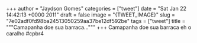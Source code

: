 
+++
author = "Jaydson Gomes"
categories = ["tweet"]
date = "Sat Jan 22 14:42:13 +0000 2011"
draft = false
image = "{TWEET_IMAGE}"
slug = "7e02adf0fd98ba24513050259aa37be12df592be"
tags = ["tweet"]
title = """Camapanha doe sua barraca..."""
+++
Camapanha doe sua barraca eh o caralho #cpbr4
